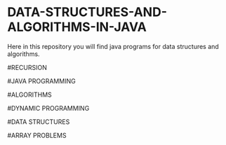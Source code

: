 # DATA-STRUCTURES-AND-ALGORITHMS-IN-JAVA
Here in this repository you will find java programs for data structures and algorithms. 

#RECURSION 

#JAVA PROGRAMMING

#ALGORITHMS

#DYNAMIC PROGRAMMING

#DATA STRUCTURES

#ARRAY PROBLEMS 
